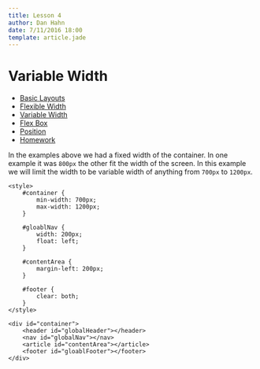 ```yaml
---
title: Lesson 4
author: Dan Hahn
date: 7/11/2016 18:00
template: article.jade
---
```


# Variable Width

* [Basic Layouts]()
* [Flexible Width](flexable.html)
* [Variable Width](varable.html)
* [Flex Box](flex.html)
* [Position](position.html)
* [Homework](homework.html)

In the examples above we had a fixed width of the container. In one example it was `800px` the other fit the width of the screen. In this example we will limit the width to be variable width of anything from `700px` to `1200px`.

    <style>
        #container {
            min-width: 700px;
            max-width: 1200px;
        }

        #gloablNav {
            width: 200px;
            float: left;
        }

        #contentArea {
            margin-left: 200px;
        }

        #footer {
            clear: both;
        }
    </style>

    <div id="container">
        <header id="globalHeader"></header>
        <nav id="globalNav"></nav>
        <article id="contentArea"></article>
        <footer id="gloablFooter"></footer>
    </div>
